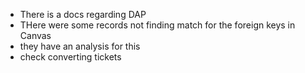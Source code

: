 * There is a docs regarding DAP
* THere were some records not finding match for the foreign keys in Canvas
* they have an analysis for this
* check converting tickets 